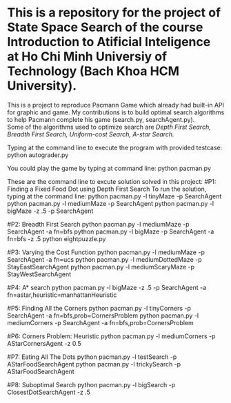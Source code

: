 # This is a repository for the project of State Space Search of the course Introduction to Atificial Inteligence at Ho Chi Minh Universiy of Technology (Bach Khoa HCM University).

This is a project to reproduce Pacmann Game which already had built-in API for graphic and game. My contributions is to build optimal search algorithms to help Pacmann complete his game (search.py, searchAgent.py). <br>
Some of the algorithms used to optimize search are *Depth First Search, Breadth First Search, Uniform-cost Search, A-star Search.*

Typing at the command line to execute the program with provided testcase: 
python autograder.py

You could play the game by typing at command line:
python pacman.py

These are the command line to excute solution solved in this project:
#P1: Finding a Fixed Food Dot using Depth First Search
To run the solution, typing at the command line:
python pacman.py -l tinyMaze -p SearchAgent
python pacman.py -l mediumMaze -p SearchAgent
python pacman.py -l bigMaze -z .5 -p SearchAgent

#P2: Breadth First Search
python pacman.py -l mediumMaze -p SearchAgent -a fn=bfs
python pacman.py -l bigMaze -p SearchAgent -a fn=bfs -z .5
python eightpuzzle.py

#P3: Varying the Cost Function
python pacman.py -l mediumMaze -p SearchAgent -a fn=ucs
python pacman.py -l mediumDottedMaze -p StayEastSearchAgent
python pacman.py -l mediumScaryMaze -p StayWestSearchAgent

#P4: A* search
python pacman.py -l bigMaze -z .5 -p SearchAgent -a fn=astar,heuristic=manhattanHeuristic

#P5: Finding All the Corners
python pacman.py -l tinyCorners -p SearchAgent -a fn=bfs,prob=CornersProblem
python pacman.py -l mediumCorners -p SearchAgent -a fn=bfs,prob=CornersProblem

#P6: Corners Problem: Heuristic
python pacman.py -l mediumCorners -p AStarCornersAgent -z 0.5

#P7: Eating All The Dots
python pacman.py -l testSearch -p AStarFoodSearchAgent
python pacman.py -l trickySearch -p AStarFoodSearchAgent

#P8: Suboptimal Search
python pacman.py -l bigSearch -p ClosestDotSearchAgent -z .5
